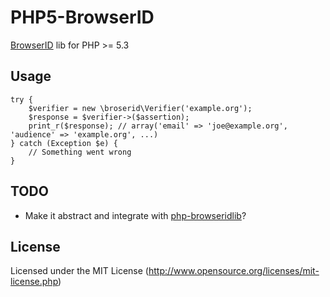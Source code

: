 PHP5-BrowserID
==============

[BrowserID](https://browserid.org/) lib for PHP >= 5.3

Usage
-----

	try {
		$verifier = new \broserid\Verifier('example.org');
		$response = $verifier->($assertion);
		print_r($response); // array('email' => 'joe@example.org', 'audience' => 'example.org', ...)
	} catch (Exception $e) {
		// Something went wrong
	}

TODO
----

* Make it abstract and integrate with [php-browseridlib](https://github.com/Falco20019/php-browseridlib)?

License
-------

Licensed under the MIT License (http://www.opensource.org/licenses/mit-license.php)
